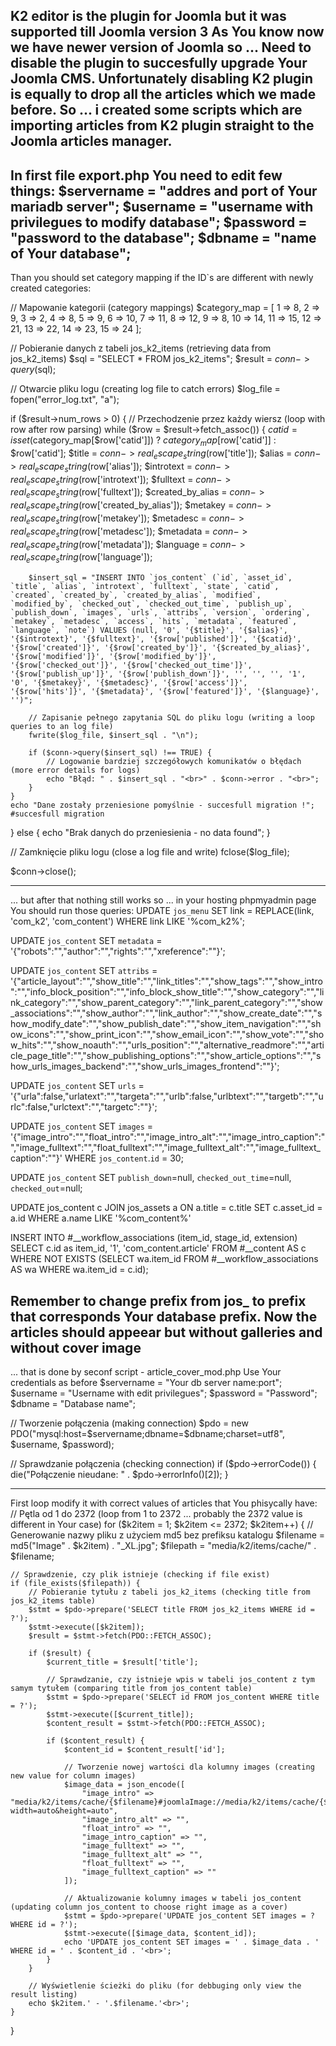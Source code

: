 K2 editor is the plugin for Joomla but it was supported till Joomla version 3
As You know now we have newer version of Joomla so ... Need to disable the plugin to succesfully upgrade Your Joomla CMS.
Unfortunately disabling K2 plugin is equally to drop all the articles which we made before.
So ... i created some scripts which are importing articles from K2 plugin straight to the Joomla articles manager.
------------------------------------------------------------------------------------------------------------------------------------------------
In first file export.php You need to edit few things:
$servername = "addres and port of Your mariadb server";
$username = "username with privilegues to modify database";
$password = "password to the database";
$dbname = "name of Your database";
------------------------------------------------------------------------------------------------------------------------------------------------
Than you should set category mapping if the ID`s are different with newly created categories:

// Mapowanie kategorii (category mappings)
$category_map = [
    1 => 8,
    2 => 9,
    3 => 2,
    4 => 8,
    5 => 9,
    6 => 10,
    7 => 11,
    8 => 12,
    9 => 8,
    10 => 14,
    11 => 15,
    12 => 21,
    13 => 22,
    14 => 23,
    15 => 24
];

// Pobieranie danych z tabeli jos_k2_items (retrieving data from jos_k2_items)
$sql = "SELECT * FROM jos_k2_items";
$result = $conn->query($sql);

// Otwarcie pliku logu (creating log file to catch errors)
$log_file = fopen("error_log.txt", "a");

if ($result->num_rows > 0) {
    // Przechodzenie przez każdy wiersz (loop with row after row parsing)
    while ($row = $result->fetch_assoc()) {
        $catid = isset($category_map[$row['catid']]) ? $category_map[$row['catid']] : $row['catid'];
        $title = $conn->real_escape_string($row['title']);
        $alias = $conn->real_escape_string($row['alias']);
        $introtext = $conn->real_escape_string($row['introtext']);
        $fulltext = $conn->real_escape_string($row['fulltext']);
        $created_by_alias = $conn->real_escape_string($row['created_by_alias']);
        $metakey = $conn->real_escape_string($row['metakey']);
        $metadesc = $conn->real_escape_string($row['metadesc']);
        $metadata = $conn->real_escape_string($row['metadata']);
        $language = $conn->real_escape_string($row['language']);

        $insert_sql = "INSERT INTO `jos_content` (`id`, `asset_id`, `title`, `alias`, `introtext`, `fulltext`, `state`, `catid`, `created`, `created_by`, `created_by_alias`, `modified`, `modified_by`, `checked_out`, `checked_out_time`, `publish_up`, `publish_down`, `images`, `urls`, `attribs`, `version`, `ordering`, `metakey`, `metadesc`, `access`, `hits`, `metadata`, `featured`, `language`, `note`) VALUES (null, '0', '{$title}', '{$alias}', '{$introtext}', '{$fulltext}', '{$row['published']}', '{$catid}', '{$row['created']}', '{$row['created_by']}', '{$created_by_alias}', '{$row['modified']}', '{$row['modified_by']}', '{$row['checked_out']}', '{$row['checked_out_time']}', '{$row['publish_up']}', '{$row['publish_down']}', '', '', '', '1', '0', '{$metakey}', '{$metadesc}', '{$row['access']}', '{$row['hits']}', '{$metadata}', '{$row['featured']}', '{$language}', '')";

        // Zapisanie pełnego zapytania SQL do pliku logu (writing a loop queries to an log file)
        fwrite($log_file, $insert_sql . "\n");

        if ($conn->query($insert_sql) !== TRUE) {
            // Logowanie bardziej szczegółowych komunikatów o błędach (more error details for logs)
            echo "Błąd: " . $insert_sql . "<br>" . $conn->error . "<br>";
        }
    }
    echo "Dane zostały przeniesione pomyślnie - succesfull migration !"; #succesfull migration
} else {
    echo "Brak danych do przeniesienia - no data found";
}

// Zamknięcie pliku logu (close a log file and write)
fclose($log_file);

$conn->close();

------------------------------------------------------------------------------------------------------------------------------------------------
... but after that nothing still works so ...
in your hosting phpmyadmin page You should run those queries:
UPDATE `jos_menu` SET link = REPLACE(link, 'com_k2', 'com_content') WHERE link LIKE '%com_k2%';

UPDATE `jos_content` SET `metadata` = '{\"robots\":\"\",\"author\":\"\",\"rights\":\"\",\"xreference\":\"\"}'; 

UPDATE `jos_content` SET `attribs` = '{\"article_layout\":\"\",\"show_title\":\"\",\"link_titles\":\"\",\"show_tags\":\"\",\"show_intro\":\"\",\"info_block_position\":\"\",\"info_block_show_title\":\"\",\"show_category\":\"\",\"link_category\":\"\",\"show_parent_category\":\"\",\"link_parent_category\":\"\",\"show_associations\":\"\",\"show_author\":\"\",\"link_author\":\"\",\"show_create_date\":\"\",\"show_modify_date\":\"\",\"show_publish_date\":\"\",\"show_item_navigation\":\"\",\"show_icons\":\"\",\"show_print_icon\":\"\",\"show_email_icon\":\"\",\"show_vote\":\"\",\"show_hits\":\"\",\"show_noauth\":\"\",\"urls_position\":\"\",\"alternative_readmore\":\"\",\"article_page_title\":\"\",\"show_publishing_options\":\"\",\"show_article_options\":\"\",\"show_urls_images_backend\":\"\",\"show_urls_images_frontend\":\"\"}'; 

UPDATE `jos_content` SET `urls` = '{\"urla\":false,\"urlatext\":\"\",\"targeta\":\"\",\"urlb\":false,\"urlbtext\":\"\",\"targetb\":\"\",\"urlc\":false,\"urlctext\":\"\",\"targetc\":\"\"}'; 

UPDATE `jos_content` SET `images` = '{\"image_intro\":\"\",\"float_intro\":\"\",\"image_intro_alt\":\"\",\"image_intro_caption\":\"\",\"image_fulltext\":\"\",\"float_fulltext\":\"\",\"image_fulltext_alt\":\"\",\"image_fulltext_caption\":\"\"}' WHERE `jos_content`.`id` = 30; 

UPDATE `jos_content` SET `publish_down`=null, `checked_out_time`=null, `checked_out`=null;

UPDATE jos_content c JOIN jos_assets a ON a.title = c.title SET c.asset_id = a.id WHERE a.name LIKE '%com_content%' 

INSERT INTO #__workflow_associations (item_id, stage_id, extension) 
SELECT c.id as item_id, '1', 'com_content.article' FROM #__content AS c 
WHERE NOT EXISTS (SELECT wa.item_id FROM #__workflow_associations AS wa WHERE wa.item_id = c.id);

Remember to change prefix from jos_ to prefix that corresponds Your database prefix.
Now the articles should appeear but without galleries and without cover image 
------------------------------------------------------------------------------------------------------------------------------------------------
... that is done by seconf script - article_cover_mod.php
Use Your credentials as before
$servername = "Your db server name:port";
$username = "Username with edit privilegues";
$password = "Password";
$dbname = "Database name";

// Tworzenie połączenia (making connection)
$pdo = new PDO("mysql:host=$servername;dbname=$dbname;charset=utf8", $username, $password);

// Sprawdzanie połączenia (checking connection)
if ($pdo->errorCode()) {
    die("Połączenie nieudane: " . $pdo->errorInfo()[2]);
}

------------------------------------------------------------------------------------------------------------------------------------------------
First loop modify it with correct values of articles that You phisycally have:
// Pętla od 1 do 2372 (loop from 1 to 2372 ... probably the 2372 value is different in Your case)
for ($k2item = 1; $k2item <= 2372; $k2item++) {
    // Generowanie nazwy pliku z użyciem md5 bez prefiksu katalogu
    $filename = md5("Image" . $k2item) . "_XL.jpg";
    $filepath = "media/k2/items/cache/" . $filename; 
    
    // Sprawdzenie, czy plik istnieje (checking if file exist)
    if (file_exists($filepath)) {
        // Pobieranie tytułu z tabeli jos_k2_items (checking title from jos_k2_items table)
        $stmt = $pdo->prepare('SELECT title FROM jos_k2_items WHERE id = ?');
        $stmt->execute([$k2item]);
        $result = $stmt->fetch(PDO::FETCH_ASSOC);

        if ($result) {
            $current_title = $result['title'];

            // Sprawdzanie, czy istnieje wpis w tabeli jos_content z tym samym tytułem (comparing title from jos_content table)
            $stmt = $pdo->prepare('SELECT id FROM jos_content WHERE title = ?');
            $stmt->execute([$current_title]);
            $content_result = $stmt->fetch(PDO::FETCH_ASSOC);

            if ($content_result) {
                $content_id = $content_result['id'];

                // Tworzenie nowej wartości dla kolumny images (creating new value for column images)
                $image_data = json_encode([
                    "image_intro" => "media/k2/items/cache/{$filename}#joomlaImage://media/k2/items/cache/{$filename}?width=auto&height=auto",
                    "image_intro_alt" => "",
                    "float_intro" => "",
                    "image_intro_caption" => "",
                    "image_fulltext" => "",
                    "image_fulltext_alt" => "",
                    "float_fulltext" => "",
                    "image_fulltext_caption" => ""
                ]);

                // Aktualizowanie kolumny images w tabeli jos_content (updating column jos_content to choose right image as a cover)
                $stmt = $pdo->prepare('UPDATE jos_content SET images = ? WHERE id = ?');
                $stmt->execute([$image_data, $content_id]);
                echo 'UPDATE jos_content SET images = ' . $image_data . ' WHERE id = ' . $content_id . '<br>';
            }
        }

        // Wyświetlenie ścieżki do pliku (for debbuging only view the result listing)
        echo $k2item.' - '.$filename.'<br>';
    }
}


